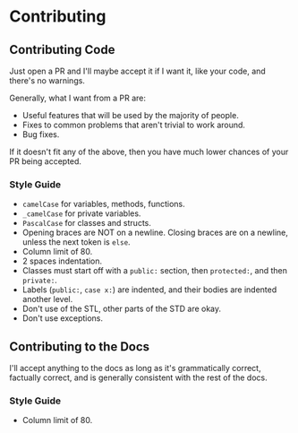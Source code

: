 # Contributing

## Contributing Code

Just open a PR and I'll maybe accept it if I want it, like your code, and
there's no warnings.

Generally, what I want from a PR are:
- Useful features that will be used by the majority of people.
- Fixes to common problems that aren't trivial to work around.
- Bug fixes.

If it doesn't fit any of the above, then you have much lower chances of your
PR being accepted.

### Style Guide
- `camelCase` for variables, methods, functions.
- `_camelCase` for private variables.
- `PascalCase` for classes and structs.
- Opening braces are NOT on a newline. Closing braces are on a newline, unless
the next token is `else`.
- Column limit of 80.
- 2 spaces indentation.
- Classes must start off with a `public:` section, then `protected:`, and then `private:`.
- Labels (`public:`, `case x:`) are indented, and their bodies are indented another level.
- Don't use of the STL, other parts of the STD are okay.
- Don't use exceptions.

## Contributing to the Docs

I'll accept anything to the docs as long as it's grammatically correct,
factually correct, and is generally consistent with the rest of the docs.

### Style Guide
- Column limit of 80.
